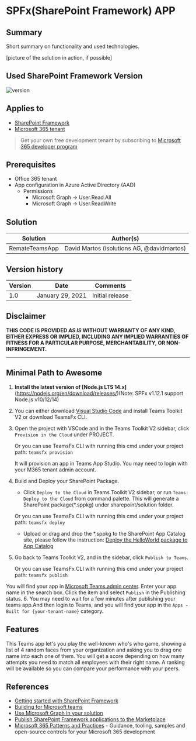 # SPFx(SharePoint Framework) APP

## Summary

Short summary on functionality and used technologies.

[picture of the solution in action, if possible]

## Used SharePoint Framework Version

![version](https://img.shields.io/badge/version-1.12.1-green.svg)

## Applies to

- [SharePoint Framework](https://aka.ms/spfx)
- [Microsoft 365 tenant](https://docs.microsoft.com/en-us/sharepoint/dev/spfx/set-up-your-developer-tenant)

> Get your own free development tenant by subscribing to [Microsoft 365 developer program](http://aka.ms/o365devprogram)

## Prerequisites

* Office 365 tenant
* App configuration in Azure Active Directory (AAD)
    * Permissions
        * Microsoft Graph -> User.Read.All
        * Microsoft Graph -> User.ReadWrite

## Solution

Solution|Author(s)
--------|---------
RemateTeamsApp | David Martos (isolutions AG, @davidmartos)

## Version history

Version|Date|Comments
-------|----|--------
1.0|January 29, 2021|Initial release

## Disclaimer

**THIS CODE IS PROVIDED *AS IS* WITHOUT WARRANTY OF ANY KIND, EITHER EXPRESS OR IMPLIED, INCLUDING ANY IMPLIED WARRANTIES OF FITNESS FOR A PARTICULAR PURPOSE, MERCHANTABILITY, OR NON-INFRINGEMENT.**

---

## Minimal Path to Awesome

1. <b>Install the latest version of [Node.js LTS 14.x]</b>(https://nodejs.org/en/download/releases/)(Note: SPFx v1.12.1 support Node.js v10/12/14)
2. You can either download [Visual Studio Code](https://code.visualstudio.com) and install Teams Toolkit V2 or download TeamsFx CLI.
3. Open the project with VSCode and in the Teams Toolkit V2 sidebar, click `Provision in the Cloud` under PROJECT.

    Or you can use TeamsFx CLI with running this cmd under your project path:
    `teamsfx provision`

    It will provision an app in Teams App Studio. You may need to login with your M365 tenant admin account.

4. Build and Deploy your SharePoint Package.
    - Click `Deploy to the Cloud` in Teams Toolkit V2 sidebar, or run `Teams: Deploy to the Cloud` from command palette. This will generate a SharePoint package(*.sppkg) under sharepoint/solution folder.
  
    Or you can use TeamsFx CLI with running this cmd under your project path:
        `teamsfx deploy`

    - Upload or drag and drop the *.sppkg to the SharePoint App Catalog site, please follow the instruction: [Deploy the HelloWorld package to App Catalog](https://docs.microsoft.com/en-us/sharepoint/dev/spfx/web-parts/get-started/serve-your-web-part-in-a-sharepoint-page#deploy-the-helloworld-package-to-app-catalog)
5. Go back to Teams Toolkit V2, and in the sidebar, click `Publish to Teams`. 

    Or you can use TeamsFx CLI with running this cmd under your project path:
        `teamsfx publish`

You will find your app in [Microsoft Teams admin center](https://admin.teams.microsoft.com/policies/manage-apps). Enter your app name in the search box.
Click the item and select `Publish` in the Publishing status.
6. You may need to wait for a few minutes after publishing your teams app.And then login to Teams, and you will find your app in the `Apps - Built for {your-tenant-name}` category.

## Features

This Teams app let's you play the well-known who's who game, showing a list of 4 random faces from your organization and asking you to drag one name into each one of them. You will get a score depending on how many attempts you need to match all employees with their right name. A ranking will be available so you can compare your performance with your peers.

## References

- [Getting started with SharePoint Framework](https://docs.microsoft.com/en-us/sharepoint/dev/spfx/set-up-your-developer-tenant)
- [Building for Microsoft teams](https://docs.microsoft.com/en-us/sharepoint/dev/spfx/build-for-teams-overview)
- [Use Microsoft Graph in your solution](https://docs.microsoft.com/en-us/sharepoint/dev/spfx/web-parts/get-started/using-microsoft-graph-apis)
- [Publish SharePoint Framework applications to the Marketplace](https://docs.microsoft.com/en-us/sharepoint/dev/spfx/publish-to-marketplace-overview)
- [Microsoft 365 Patterns and Practices](https://aka.ms/m365pnp) - Guidance, tooling, samples and open-source controls for your Microsoft 365 development